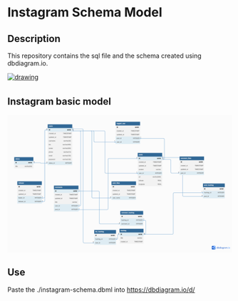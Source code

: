   

# Instagram Schema Model

  

## Description

This repository contains the sql file and the schema created using dbdiagram.io.


<a href="https://dbdiagram.io" target="_blank"><img  src="https://blog.dbdiagram.io/content/images/size/w1000/2020/04/dbdiagram_logo_text_720.png"  alt="drawing"  width="200"  style="padding-bottom: 5px"/></a>

  

## Instagram basic model

<img  src="InstagramSchema.png"  alt="Instagram Schema"/>

  

## Use

Paste the ./instagram-schema.dbml into https://dbdiagram.io/d/
